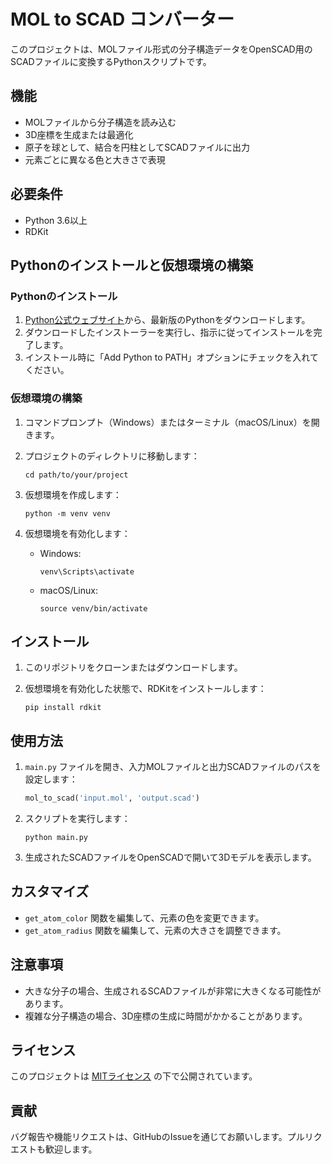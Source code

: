 # MOL to SCAD コンバーター

このプロジェクトは、MOLファイル形式の分子構造データをOpenSCAD用のSCADファイルに変換するPythonスクリプトです。

## 機能

- MOLファイルから分子構造を読み込む
- 3D座標を生成または最適化
- 原子を球として、結合を円柱としてSCADファイルに出力
- 元素ごとに異なる色と大きさで表現

## 必要条件

- Python 3.6以上
- RDKit

## Pythonのインストールと仮想環境の構築

### Pythonのインストール

1. [Python公式ウェブサイト](https://www.python.org/downloads/)から、最新版のPythonをダウンロードします。
2. ダウンロードしたインストーラーを実行し、指示に従ってインストールを完了します。
3. インストール時に「Add Python to PATH」オプションにチェックを入れてください。

### 仮想環境の構築

1. コマンドプロンプト（Windows）またはターミナル（macOS/Linux）を開きます。

2. プロジェクトのディレクトリに移動します：
   ```
   cd path/to/your/project
   ```

3. 仮想環境を作成します：
   ```
   python -m venv venv
   ```

4. 仮想環境を有効化します：
   - Windows:
     ```
     venv\Scripts\activate
     ```
   - macOS/Linux:
     ```
     source venv/bin/activate
     ```

## インストール

1. このリポジトリをクローンまたはダウンロードします。

2. 仮想環境を有効化した状態で、RDKitをインストールします：
   ```
   pip install rdkit
   ```

## 使用方法

1. `main.py` ファイルを開き、入力MOLファイルと出力SCADファイルのパスを設定します：

   ```python
   mol_to_scad('input.mol', 'output.scad')
   ```

2. スクリプトを実行します：

   ```
   python main.py
   ```

3. 生成されたSCADファイルをOpenSCADで開いて3Dモデルを表示します。

## カスタマイズ

- `get_atom_color` 関数を編集して、元素の色を変更できます。
- `get_atom_radius` 関数を編集して、元素の大きさを調整できます。

## 注意事項

- 大きな分子の場合、生成されるSCADファイルが非常に大きくなる可能性があります。
- 複雑な分子構造の場合、3D座標の生成に時間がかかることがあります。

## ライセンス

このプロジェクトは [MITライセンス](LICENSE) の下で公開されています。

## 貢献

バグ報告や機能リクエストは、GitHubのIssueを通じてお願いします。プルリクエストも歓迎します。

